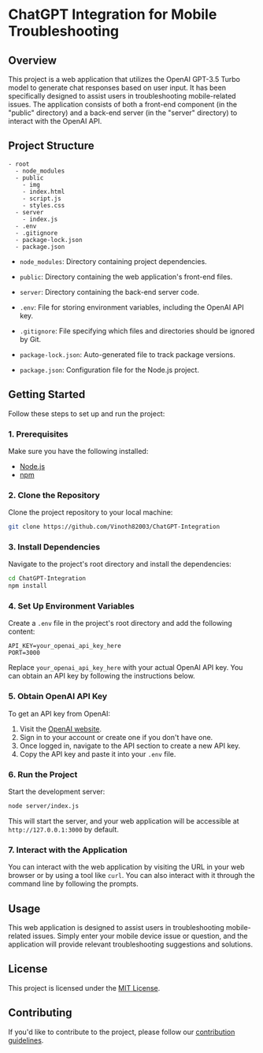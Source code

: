 # ChatGPT Integration for Mobile Troubleshooting

## Overview

This project is a web application that utilizes the OpenAI GPT-3.5 Turbo model to generate chat responses based on user input. It has been specifically designed to assist users in troubleshooting mobile-related issues. The application consists of both a front-end component (in the "public" directory) and a back-end server (in the "server" directory) to interact with the OpenAI API.

## Project Structure

```
- root
  - node_modules
  - public
    - img
    - index.html
    - script.js
    - styles.css
  - server
    - index.js
  - .env
  - .gitignore
  - package-lock.json
  - package.json
```

- `node_modules`: Directory containing project dependencies.

- `public`: Directory containing the web application's front-end files.

- `server`: Directory containing the back-end server code.

- `.env`: File for storing environment variables, including the OpenAI API key.

- `.gitignore`: File specifying which files and directories should be ignored by Git.

- `package-lock.json`: Auto-generated file to track package versions.

- `package.json`: Configuration file for the Node.js project.

## Getting Started

Follow these steps to set up and run the project:

### 1. Prerequisites

Make sure you have the following installed:

- [Node.js](https://nodejs.org/)
- [npm](https://www.npmjs.com/)

### 2. Clone the Repository

Clone the project repository to your local machine:

```bash
git clone https://github.com/Vinoth82003/ChatGPT-Integration
```

### 3. Install Dependencies

Navigate to the project's root directory and install the dependencies:

```bash
cd ChatGPT-Integration
npm install
```

### 4. Set Up Environment Variables

Create a `.env` file in the project's root directory and add the following content:

```env
API_KEY=your_openai_api_key_here
PORT=3000
```

Replace `your_openai_api_key_here` with your actual OpenAI API key. You can obtain an API key by following the instructions below.

### 5. Obtain OpenAI API Key

To get an API key from OpenAI:

1. Visit the [OpenAI website](https://beta.openai.com/).
2. Sign in to your account or create one if you don't have one.
3. Once logged in, navigate to the API section to create a new API key.
4. Copy the API key and paste it into your `.env` file.

### 6. Run the Project

Start the development server:

```bash
node server/index.js
```

This will start the server, and your web application will be accessible at `http://127.0.0.1:3000` by default.

### 7. Interact with the Application

You can interact with the web application by visiting the URL in your web browser or by using a tool like `curl`. You can also interact with it through the command line by following the prompts.

## Usage

This web application is designed to assist users in troubleshooting mobile-related issues. Simply enter your mobile device issue or question, and the application will provide relevant troubleshooting suggestions and solutions.

## License

This project is licensed under the [MIT License](LICENSE).

## Contributing

If you'd like to contribute to the project, please follow our [contribution guidelines](CONTRIBUTING.md).
